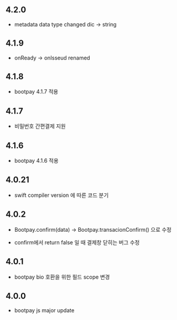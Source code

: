 
## 4.2.0
* metadata data type changed dic -> string 

## 4.1.9
* onReady -> onIsseud renamed 

## 4.1.8
* bootpay 4.1.7 적용 

## 4.1.7

* 비밀번호 간편결제 지원  

## 4.1.6

* bootpay 4.1.6 적용 

## 4.0.21

* swift compiler version 에 따른 코드 분기 

## 4.0.2

* Bootpay.confirm(data) -> Bootpay.transacionConfirm() 으로 수정 

* confirm에서 return false 일 때 결제창 닫히는 버그 수정   

## 4.0.1

* bootpay bio 호환을 위한 필드 scope 변경  

## 4.0.0

* bootpay js major update 
